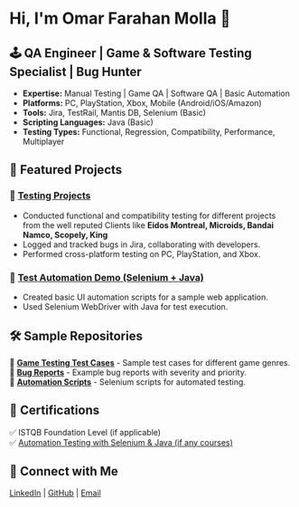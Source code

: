 # Hi, I'm Omar Farahan Molla 👋  
## 🕹️ QA Engineer | Game & Software Testing Specialist | Bug Hunter

- **Expertise:** Manual Testing | Game QA | Software QA | Basic Automation
- **Platforms:** PC, PlayStation, Xbox, Mobile (Android/iOS/Amazon)  
- **Tools:** Jira, TestRail, Mantis DB, Selenium (Basic) 
- **Scripting Languages:** Java (Basic)  
- **Testing Types:** Functional, Regression, Compatibility, Performance, Multiplayer  

## 🚀 Featured Projects  
### 🎯 [Testing Projects](#)  
- Conducted functional and compatibility testing for different projects from the well reputed Clients like **Eidos Montreal, Microids, Bandai Namco, Scopely, King**
- Logged and tracked bugs in Jira, collaborating with developers.  
- Performed cross-platform testing on PC, PlayStation, and Xbox.  

### 🎯 [Test Automation Demo (Selenium + Java)](#)  
- Created basic UI automation scripts for a sample web application.  
- Used Selenium WebDriver with Java for test execution.  

## 🛠️ Sample Repositories  
📌 **[Game Testing Test Cases](#)** - Sample test cases for different game genres.  
📌 **[Bug Reports](#)** - Example bug reports with severity and priority.  
📌 **[Automation Scripts](#)** - Selenium scripts for automated testing.  

## 📜 Certifications  
✅ ISTQB Foundation Level (if applicable)  
✅ [Automation Testing with Selenium & Java (if any courses)](#)  

## 📧 Connect with Me  
[LinkedIn](https://linkedin.com/in/omrfrhn) | [GitHub](your-github-url) | [Email](omrfrhn@gmail.com)  
